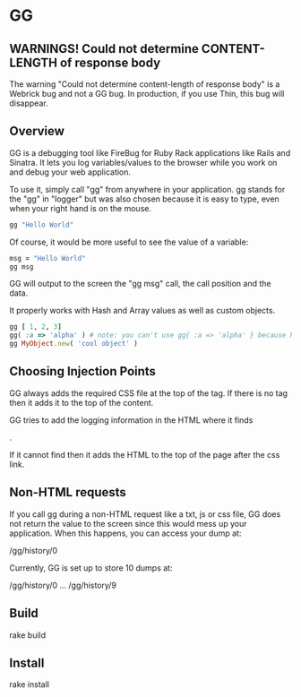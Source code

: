 # GG

## WARNINGS! Could not determine CONTENT-LENGTH of response body

The warning "Could not determine content-length of response body" is a
Webrick bug and not a GG bug. In production, if you use Thin, this
bug will disappear.


## Overview

GG is a debugging tool like FireBug for Ruby Rack applications
like Rails and Sinatra. It lets you log variables/values to the browser while
you work on and debug your web application.

To use it, simply call "gg" from anywhere in your application.
gg stands for the "gg" in "logger" but was also chosen because it is easy to
type, even when your right hand is on the mouse. 

```ruby
gg "Hello World" 
```

Of course, it would be more useful to see the value of a variable:

```ruby
msg = "Hello World"
gg msg 
```

GG will output to the screen the "gg msg" call, the call position and
the data.

It properly works with Hash and Array values as well as custom objects.

```ruby
gg [ 1, 2, 3]
gg( :a => 'alpha' ) # note: you can't use gg{ :a => 'alpha' } because Ruby thinks its a block
gg MyObject.new( 'cool object' )
```

## Choosing Injection Points

GG always adds the required CSS file at the top of the <head> tag.
If there is no <head> tag then it adds it to the top of the content.

GG tries to add the logging information in the HTML where it finds
<!--gg-->.

If it cannot find <!--gg--> then it adds the HTML to the top of the
page after the css link.


## Non-HTML requests

If you call gg during a non-HTML request like a txt, js or css file, GG
does not return the value to the screen since this would mess up your
application. When this happens, you can access your dump at:

  /gg/history/0
  
Currently, GG is set up to store 10 dumps at:

  /gg/history/0
  ...
  /gg/history/9
  

## Build

  rake build

## Install

  rake install
